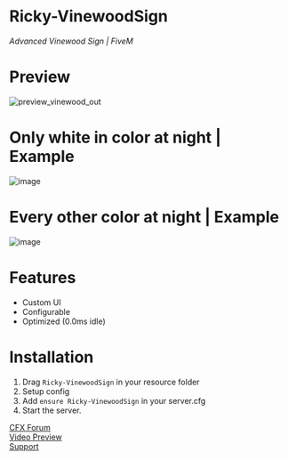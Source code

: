 # **Ricky-VinewoodSign**
*Advanced Vinewood Sign | FiveM*

# Preview
![preview_vinewood_out](https://github.com/R1CKY6/Ricky-VinewoodSign/assets/100082886/6bf9bae6-df5d-471e-bbdb-5c64b0b0fe81)

# Only white in color at night | Example
![image](https://github.com/R1CKY6/Ricky-VinewoodSign/assets/100082886/1f24601b-cf4c-4fbf-b148-d10107ec1eda)

# Every other color at night | Example
![image](https://github.com/R1CKY6/Ricky-VinewoodSign/assets/100082886/cf7005c5-2584-4312-8b4c-9dcfde3a4f7d)




# Features
- Custom UI
- Configurable
- Optimized (0.0ms idle)

# Installation
1. Drag `Ricky-VinewoodSign` in your resource folder
2. Setup config
3. Add `ensure Ricky-VinewoodSign` in your server.cfg
4. Start the server.


[CFX Forum]()<br>
[Video Preview](https://www.youtube.com/watch?v=AoSudeugqcw)<br>
[Support](https://discord.gg/tHAbhd94vS)
